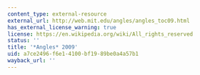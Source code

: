 ```yaml
---
content_type: external-resource
external_url: http://web.mit.edu/angles/angles_toc09.html
has_external_license_warning: true
license: https://en.wikipedia.org/wiki/All_rights_reserved
status: ''
title: '*Angles* 2009'
uid: a7ce2496-f6e1-4100-bf19-89be0a4a57b1
wayback_url: ''
---
```

